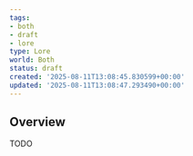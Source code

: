 ```yaml
---
tags:
- both
- draft
- lore
type: Lore
world: Both
status: draft
created: '2025-08-11T13:08:45.830599+00:00'
updated: '2025-08-11T13:08:47.293490+00:00'
---
```



## Overview

TODO
